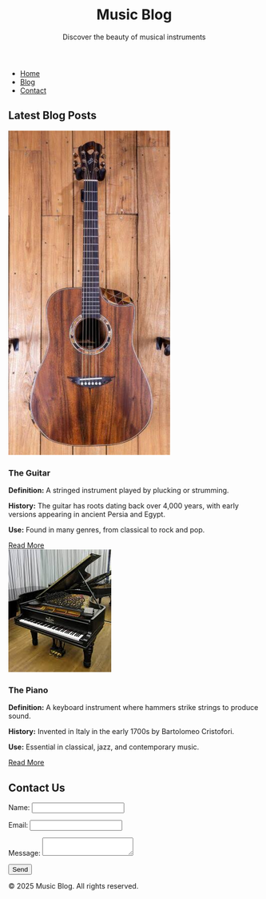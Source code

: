 <!DOCTYPE html>
<html lang="en">
<head>
    <meta charset="UTF-8">
    <meta name="viewport" content="width=device-width, initial-scale=1.0">
    <title>Music Blog | Explore Musical Instruments</title>
    <style>
        
   body {
            background: url('images/images (6).jpg'); 
            background-size: cover; 
            background-position: center; 
            background-attachment: fixed; 
            background-repeat: no-repeat; 
            color: #FFD700; 
            font-family: Arial, sans-serif;
            margin: 0;
            padding: 0;
        }

        
   header {
            text-align: center;
            padding: 20px;
            background-color: black;
            color: #FFD700; /* Gold */
        }

        
   nav {
            background-color: black;
            padding: 10px;
            text-align: center;
        }

   nav ul {
            list-style: none;
            padding: 0;
        }

   nav ul li {
            display: inline;
            margin: 0 15px;
        }

   nav ul li a {
            color: #FFD700; /* Gold */
            text-decoration: none;
            font-weight: bold;
        }

   nav ul li a:hover {
            color: white;
        }

        
   section {
            padding: 20px;
            text-align: center;
        }

   .blog-post {
            background: #FFD700; /* Yellow Gold */
            padding: 15px;
            margin: 15px;
            border-radius: 5px;
            box-shadow: 0 0 10px rgba(255, 215, 0, 0.5);
            text-align: left;
            max-width: 600px;
            margin: auto;
            color: black; /* Black text for readability */
        }

   .blog-post img {
            width: 100%;
            max-width: 500px;
            border-radius: 5px;
            display: block;
            margin: auto;
        }

   .blog-post h3 {
            color: black; /* Black for readability */
            text-align: center;
        }

   .blog-post a {
            display: inline-block;
            margin-top: 10px;
            padding: 8px 15px;
            background-color: black;
            color: #FFD700; /* Gold */
            text-decoration: none;
            border-radius: 5px;
        }

   .blog-post a:hover {
            background-color: white;
            color: black;
        }

        
   footer {
            text-align: center;
            padding: 15px;
            background-color: black;
            color: #FFD700; /* Gold */
            margin-top: 20px;
        }

        
   form {
            background: black; /* Black background */
            padding: 20px;
            border-radius: 5px;
            color: #FFD700; /* Gold text */
            max-width: 400px;
            margin: auto;
            border: 2px solid #FFD700; /* Gold border */
        }

   label {
            display: block;
            margin: 10px 0 5px;
        }

   input, textarea {
            width: 100%;
            padding: 8px;
            margin: 5px 0 15px;
            border-radius: 5px;
            border: 1px solid #FFD700; /* Gold border */
            background: black; /* Black input background */
            color: #FFD700; /* Gold text */
        }

   button {
            background-color: black;
            color: #FFD700; /* Gold */
            border: 2px solid #FFD700;
            padding: 10px;
            border-radius: 5px;
            cursor: pointer;
            width: 100%;
        }

   button:hover {
            background-color: #FFD700;
            color: black;
        }
    </style>
</head>
<body>

  <header>
        <h1>Music Blog</h1>
        <p>Discover the beauty of musical instruments</p>
    </header>

   <nav>
        <ul>
            <li><a href="#">Home</a></li>
            <li><a href="#blog">Blog</a></li>
            <li><a href="#contact">Contact</a></li>
        </ul>
    </nav>

   <section id="blog">
        <h2>Latest Blog Posts</h2>

   <div class="blog-post">       
            <img src="images/images (8).jpeg" alt="Guitar">
            <h3>The Guitar</h3>
            <p><strong>Definition:</strong> A stringed instrument played by plucking or strumming.</p>
            <p><strong>History:</strong> The guitar has roots dating back over 4,000 years, with early versions appearing in ancient Persia and Egypt.</p>
            <p><strong>Use:</strong> Found in many genres, from classical to rock and pop.</p>
            <a href="posts/guitar.html">Read More</a>
        </div>

   <div class="blog-post">
            <img src="images/images (9).jpeg" alt="Piano">
            <h3>The Piano</h3>
            <p><strong>Definition:</strong> A keyboard instrument where hammers strike strings to produce sound.</p>
            <p><strong>History:</strong> Invented in Italy in the early 1700s by Bartolomeo Cristofori.</p>
            <p><strong>Use:</strong> Essential in classical, jazz, and contemporary music.</p>
            <a href="posts/piano.html">Read More</a>
        </div>
    </section>

   <section id="contact">
        <h2>Contact Us</h2>
        <form id="contactForm">
            <label for="name">Name:</label>
            <input type="text" id="name" required>

   <label for="email">Email:</label>
            <input type="email" id="email" required>

   <label for="message">Message:</label>
            <textarea id="message" required></textarea>

   <button type="submit">Send</button>
        </form>
        <p id="formMessage" style="text-align: center; margin-top: 10px;"></p>
    </section>

   <footer>
        <p>&copy; 2025 Music Blog. All rights reserved.</p>
    </footer>

   <script>
        document.getElementById("contactForm").addEventListener("submit", function(event) {
            event.preventDefault();
            
            let name = document.getElementById("name").value;
            let email = document.getElementById("email").value;
            let message = document.getElementById("message").value;

            if (name && email && message) {
                document.getElementById("formMessage").textContent = "Thank you for your message!";
                document.getElementById("formMessage").style.color = "#FFD700"; // Gold text
                document.getElementById("contactForm").reset();
            } else {
                document.getElementById("formMessage").textContent = "Please fill out all fields.";
                document.getElementById("formMessage").style.color = "red";
            }
        });
    </script>

</body>
</html>
